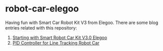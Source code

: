 # robot-car-elegoo
Having fun with Smart Car Robot Kit V3 from Elegoo.
There are some blog entries related with this repository:
1. [Starting with Smart Robot Car Kit V3.0 Elegoo](https://davimuri.blogspot.com/2018/05/starting-with-smart-robot-car-kit-v30.html)
2. [PID Controller for Line Tracking Robot Car](https://davimuri.blogspot.com/2018/07/pid-controller-for-line-tracking-robot.html)
